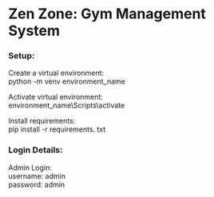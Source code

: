 # Zen Zone: Gym Management System

### Setup:<br>
Create a virtual environment:<br>
python -m venv environment_name<br>

Activate virtual environment:<br>
environment_name\Scripts\activate

Install requirements:<br>
pip install -r requirements. txt

### Login Details:<br>
Admin Login:<br>
username: admin<br>
password: admin<br>


